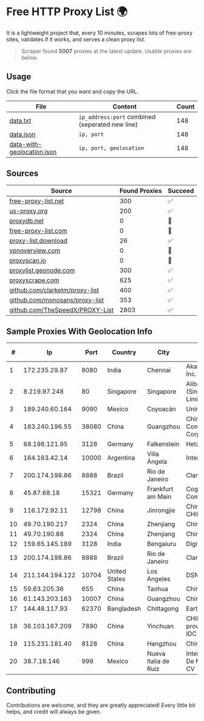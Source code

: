 
# Free HTTP Proxy List 🌍

It is a lightweight project that, every 10 minutes, scrapes lots of free-proxy sites, validates if it works, and serves a clean proxy list.


> Scraper found **5007** proxies at the latest update. Usable proxies are below.

## Usage

Click the file format that you want and copy the URL.


|File|Content|Count|
|----|-------|-----|
|[data.txt](https://raw.githubusercontent.com/themiralay/Proxy-List-World/master/data.txt)|`ip_address:port` combined (seperated new line)|148|
|[data.json](https://raw.githubusercontent.com/themiralay/Proxy-List-World/master/data.json)|`ip, port`|148|
|[data-with-geolocation.json](https://raw.githubusercontent.com/themiralay/Proxy-List-World/master/data-with-geolocation.json)|`ip, port, geolocation`|148|

## Sources

|Source|Found Proxies|Succeed|
|------|-------------|-------|
|[free-proxy-list.net](https://free-proxy-list.net)|300|✅|
|[us-proxy.org](https://www.us-proxy.org)|200|✅|
|[proxydb.net](http://proxydb.net)|0|🚫|
|[free-proxy-list.com](https://free-proxy-list.com/?page=&port=&type%5B%5D=http&type%5B%5D=https&up_time=0&search=Search)|0|🚫|
|[proxy-list.download](https://www.proxy-list.download/HTTP)|26|✅|
|[vpnoverview.com](https://vpnoverview.com/privacy/anonymous-browsing/free-proxy-servers)|0|🚫|
|[proxyscan.io](https://www.proxyscan.io)|0|🚫|
|[proxylist.geonode.com](https://proxylist.geonode.com/api/proxy-list?limit=300&page=1&sort_by=lastChecked&sort_type=desc&protocols=http,https)|300|✅|
|[proxyscrape.com](https://api.proxyscrape.com/v2/?request=displayproxies&protocol=http&timeout=10000&country=all&ssl=all&anonymity=all)|625|✅|
|[github.com/clarketm/proxy-list](https://raw.githubusercontent.com/clarketm/proxy-list/master/proxy-list-raw.txt)|400|✅|
|[github.com/monosans/proxy-list](https://raw.githubusercontent.com/monosans/proxy-list/main/proxies/http.txt)|353|✅|
|[github.com/TheSpeedX/PROXY-List](https://raw.githubusercontent.com/TheSpeedX/PROXY-List/master/http.txt)|2803|✅|


## Sample Proxies With Geolocation Info

|#|Ip|Port|Country|City|Internet Service Provider|
|-|--|----|-------|----|-------------------------|
|1|172.235.29.87|8080|India|Chennai|Akamai Technologies, Inc.|
|2|8.219.97.248|80|Singapore|Singapore|Alibaba Cloud (Singapore) Private Limited|
|3|189.240.60.164|9090|Mexico|Coyoacán|Uninet S.A. de C.V.|
|4|183.240.196.55|38080|China|Guangzhou|China Mobile Communications Corporation|
|5|88.198.121.95|3128|Germany|Falkenstein|Hetzner Online GmbH|
|6|164.163.42.14|10000|Argentina|Villa Ángela|Interret Villa Angela SRL|
|7|200.174.198.86|8888|Brazil|Rio de Janeiro|Claro S.A|
|8|45.87.68.18|15321|Germany|Frankfurt am Main|Cogent Communications|
|9|116.172.92.11|12798|China|Jinrongjie|China Unicom CHINA169 Network|
|10|49.70.190.217|2324|China|Zhenjiang|Chinanet|
|11|49.70.190.88|2324|China|Zhenjiang|Chinanet|
|12|159.65.145.189|3128|India|Bengaluru|DigitalOcean, LLC|
|13|200.174.198.86|8888|Brazil|Rio de Janeiro|Claro S.A|
|14|211.144.194.122|10704|United States|Los Angeles|DSNET|
|15|59.63.205.36|655|China|Taohua|Chinanet|
|16|61.143.203.163|10007|China|Guangzhou|Chinanet|
|17|144.48.117.93|62370|Bangladesh|Chittagong|EarthTelecommunication|
|18|36.103.167.209|7890|China|Yinchuan|CHINANET NINGXIA province ZHONGWEI IDC network|
|19|115.231.181.40|8128|China|Hangzhou|China Telecom|
|20|38.7.18.146|999|Mexico|Nueva Italia de Ruiz|Internet Telefonia Y TV De Michoacan SA De CV|



## Contributing

Contributions are welcome, and they are greatly appreciated! Every
little bit helps, and credit will always be given.

